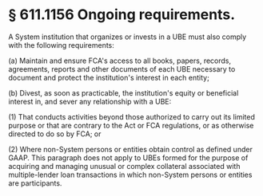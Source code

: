 # § 611.1156   Ongoing requirements.

A System institution that organizes or invests in a UBE must also comply with the following requirements:


(a) Maintain and ensure FCA's access to all books, papers, records, agreements, reports and other documents of each UBE necessary to document and protect the institution's interest in each entity;


(b) Divest, as soon as practicable, the institution's equity or beneficial interest in, and sever any relationship with a UBE:


(1) That conducts activities beyond those authorized to carry out its limited purpose or that are contrary to the Act or FCA regulations, or as otherwise directed to do so by FCA; or


(2) Where non-System persons or entities obtain control as defined under GAAP. This paragraph does not apply to UBEs formed for the purpose of acquiring and managing unusual or complex collateral associated with multiple-lender loan transactions in which non-System persons or entities are participants.




